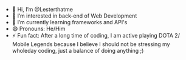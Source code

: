 - 👋 Hi, I’m @Lesterthatme
- 👀 I’m interested in back-end of Web Development
- 🌱 I’m currently learning frameworks and API's
- 😄 Pronouns: He/Him
- ⚡ Fun fact: After a long time of coding, I am active playing DOTA 2/ Mobile Legends because I believe I should not be stressing my wholeday coding, just a balance of doing anything ;)

<!---
Lesterthatme/Lesterthatme is a ✨ special ✨ repository because its `README.md` (this file) appears on your GitHub profile.
You can click the Preview link to take a look at your changes.
--->
